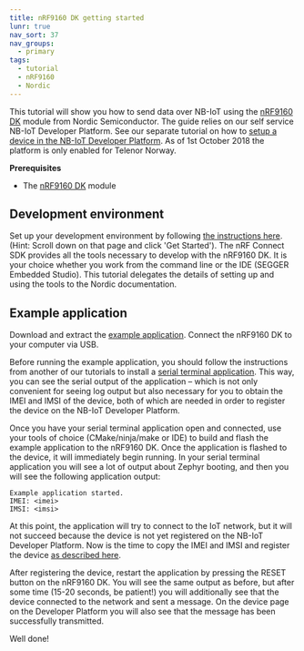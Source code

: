 ```yaml
---
title: nRF9160 DK getting started
lunr: true
nav_sort: 37
nav_groups:
  - primary
tags:
  - tutorial
  - nRF9160
  - Nordic
---
```


This tutorial will show you how to send data over NB-IoT using the [nRF9160 DK][1] module from Nordic Semiconductor.  The guide relies on our self service NB-IoT Developer Platform.  See our separate tutorial on how to [setup a device in the NB-IoT Developer Platform](getting-started.html).  As of 1st October 2018 the platform is only enabled for Telenor Norway.

**Prerequisites**
- The [nRF9160 DK][1] module

## Development environment

Set up your development environment by following [the instructions here][2].  (Hint: Scroll down on that page and click 'Get Started').  The nRF Connect SDK provides all the tools necessary to develop with the nRF9160 DK.  It is your choice whether you work from the command line or the IDE (SEGGER Embedded Studio).  This tutorial delegates the details of setting up and using the tools to the Nordic documentation.

## Example application

Download and extract the <a href="/tutorials/nrf9160-basic/example.tar.gz" target="_blank">example application</a>.  Connect the nRF9160 DK to your computer via USB.

Before running the example application, you should follow the instructions from another of our tutorials to install a [serial terminal application](interactive-terminal.html#serial-terminal-application).  This way, you can see the serial output of the application – which is not only convenient for seeing log output but also necessary for you to obtain the IMEI and IMSI of the device, both of which are needed in order to register the device on the NB-IoT Developer Platform.

Once you have your serial terminal application open and connected, use your tools of choice (CMake/ninja/make or IDE) to build and flash the example application to the nRF9160 DK.  Once the application is flashed to the device, it will immediately begin running.  In your serial terminal application you will see a lot of output about Zephyr booting, and then you will see the following application output:

	Example application started.
	IMEI: <imei>
	IMSI: <imsi>

At this point, the application will try to connect to the IoT network, but it will not succeed because the device is not yet registered on the NB-IoT Developer Platform.  Now is the time to copy the IMEI and IMSI and register the device [as described here](getting-started.html).

After registering the device, restart the application by pressing the RESET button on the nRF9160 DK.  You will see the same output as before, but after some time (15-20 seconds, be patient!) you will additionally see that the device connected to the network and sent a message.  On the device page on the Developer Platform you will also see that the message has been successfully transmitted.

Well done!

[1]: https://shop.exploratory.engineering/collections/nb-iot/products/nrf9160-dev-kit
[2]: https://www.nordicsemi.com/Software-and-Tools/Software/nRF-Connect-SDK
